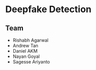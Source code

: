# Deepfake Detection

## Team

- Rishabh Agarwal
- Andrew Tan
- Daniel AKM
- Nayan Goyal
- Sagesse Ariyanto
